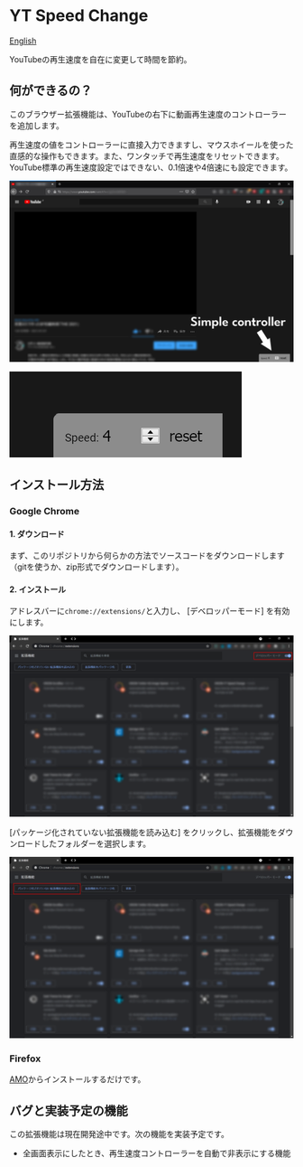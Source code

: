 # YT Speed Change

[English](README.md)

YouTubeの再生速度を自在に変更して時間を節約。

## 何ができるの？

このブラウザー拡張機能は、YouTubeの右下に動画再生速度のコントローラーを追加します。

再生速度の値をコントローラーに直接入力できますし、マウスホイールを使った直感的な操作もできます。また、ワンタッチで再生速度をリセットできます。YouTube標準の再生速度設定ではできない、0.1倍速や4倍速にも設定できます。

![Screenshot](image/for_readme/sample.png)

![Screenshot](image/for_readme/sample2.png)

## インストール方法

### Google Chrome

#### 1. ダウンロード

まず、このリポジトリから何らかの方法でソースコードをダウンロードします（gitを使うか、zip形式でダウンロードします）。

#### 2. インストール

アドレスバーに``chrome://extensions/``と入力し、 [デベロッパーモード] を有効にします。

![Screenshot](image/for_readme/chrome_extensions.png)

[パッケージ化されていない拡張機能を読み込む] をクリックし、拡張機能をダウンロードしたフォルダーを選択します。

![Screenshot](image/for_readme/chrome_extensions2.png)

### Firefox

[AMO](https://addons.mozilla.org/ja/firefox/addon/yt-speed-change/)からインストールするだけです。

## バグと実装予定の機能

この拡張機能は現在開発途中です。次の機能を実装予定です。

- 全画面表示にしたとき、再生速度コントローラーを自動で非表示にする機能
